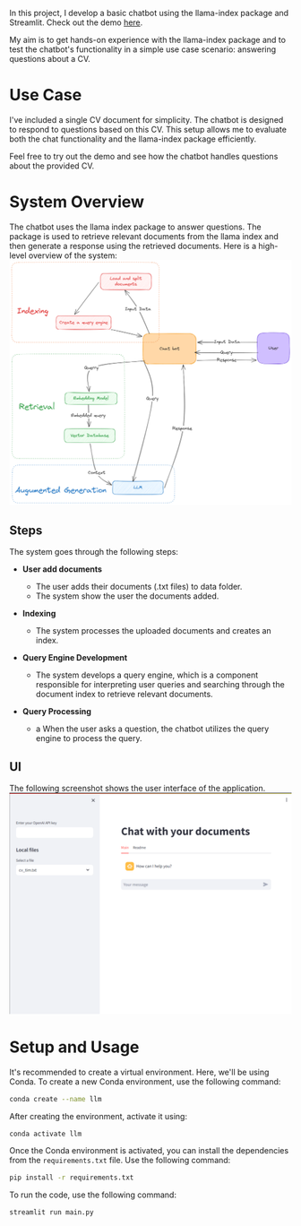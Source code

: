 
In this project, I develop a basic chatbot using the llama-index package and Streamlit. Check out the demo [here](https://chatdocumentllm.streamlit.app/).

My aim is to get hands-on experience with the llama-index package and to test the chatbot's functionality in a simple use case scenario: answering questions about a CV.

# Use Case
I've included a single CV document for simplicity. The chatbot is designed to respond to questions based on this CV. This setup allows me to evaluate both the chat functionality and the llama-index package efficiently.

Feel free to try out the demo and see how the chatbot handles questions about the provided CV.

# System Overview
The chatbot uses the llama index package to answer questions. The package is used to retrieve relevant documents from the llama index and then generate a response using the retrieved documents.
Here is a high-level overview of the system:
![System Overview](doc/overview.png)

## Steps
The system goes through the following steps:
- **User add documents**
  -  The user adds their documents (.txt files) to data folder.
  -  The system show the user the documents added.

- **Indexing**
  - The system processes the uploaded documents and creates an index.

- **Query Engine Development**
  - The system develops a query engine, which is a component responsible for interpreting user queries and searching through the document index to retrieve relevant documents.

- **Query Processing**
  - a When the user asks a question, the chatbot utilizes the query engine to process the query.

## UI
The following screenshot shows the user interface of the application.
![UI](doc/ui_v1.png)

# Setup and Usage
It's recommended to create a virtual environment. Here, we'll be using Conda.
To create a new Conda environment, use the following command:

```bash
conda create --name llm
```

After creating the environment, activate it using:

```bash
conda activate llm
```

Once the Conda environment is activated, you can install the dependencies from the `requirements.txt` file. Use the following command:

```bash
pip install -r requirements.txt
```

To run the code, use the following command:

```bash
streamlit run main.py
```